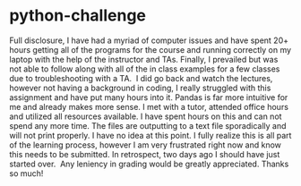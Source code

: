# python-challenge

Full disclosure, I have had a myriad of computer issues and have spent 20+ hours getting all of the programs for the course and running correctly on my laptop with the help of the instructor and TAs. Finally, I prevailed but was not able to follow along with all of the in class examples for a few classes due to troubleshooting with a TA. 
I did go back and watch the lectures, however not having a background in coding, I really struggled with this assignment and have put many hours into it. Pandas is far more intuitive for me and already makes more sense. I met with a tutor, attended office hours and utilized all resources available. I have spent hours on this and can not spend any more time. The files are outputting to a text file sporadically and will not print properly. I have no idea at this point. I fully realize this is all part of the learning process, however I am very frustrated right now and know this needs to be submitted. In retrospect, two days ago I should have just started over.  Any leniency in grading would be greatly appreciated. Thanks so much!   



